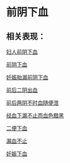 # 前阴下血## 相关表现：[妇人前阴下血](https://www.gmzyjc.com/search/result?wd=妇人前阴下血)[前阴下血](https://www.gmzyjc.com/search/result?wd=前阴下血)[妊娠胎漏前阴下血](https://www.gmzyjc.com/search/result?wd=妊娠胎漏前阴下血)[前后二阴出血](https://www.gmzyjc.com/search/result?wd=前后二阴出血)[前后两阴不时血随便泄](https://www.gmzyjc.com/search/result?wd=前后两阴不时血随便泄)[经血下漏不止而血色黯黑](https://www.gmzyjc.com/search/result?wd=经血下漏不止而血色黯黑)[二便下血](https://www.gmzyjc.com/search/result?wd=二便下血)[漏血不止](https://www.gmzyjc.com/search/result?wd=漏血不止)[妊娠下血](https://www.gmzyjc.com/search/result?wd=妊娠下血)